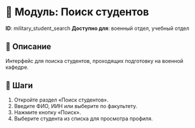 # 📘 Модуль: Поиск студентов
**ID**: military_student_search
**Доступно для**: военный отдел, учебный отдел

## 📝 Описание
Интерфейс для поиска студентов, проходящих подготовку на военной кафедре.

## 🩜 Шаги
1. Откройте раздел «Поиск студентов».
2. Введите ФИО, ИИН или выберите по факультету.
3. Нажмите кнопку «Поиск».
4. Выберите студента из списка для просмотра профиля.
